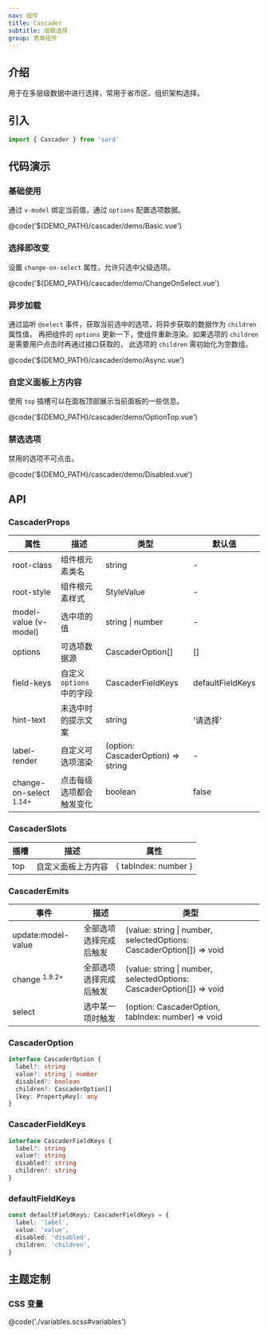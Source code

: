 ```yaml
---
nav: 组件
title: Cascader
subtitle: 级联选择
group: 表单组件
---
```


## 介绍

用于在多层级数据中进行选择，常用于省市区、组织架构选择。

## 引入

```ts
import { Cascader } from 'sard'
```

## 代码演示

### 基础使用

通过 `v-model` 绑定当前值，通过 `options` 配置选项数据。

@code('${DEMO_PATH}/cascader/demo/Basic.vue')

### 选择即改变

设置 `change-on-select` 属性，允许只选中父级选项。

@code('${DEMO_PATH}/cascader/demo/ChangeOnSelect.vue')

### 异步加载

通过监听 `@select` 事件，获取当前选中的选项，将异步获取的数据作为 `children` 属性值， 再把组件的 `options` 更新一下，使组件重新渲染。如果选项的 `children` 是需要用户点击时再通过接口获取的， 此选项的 `children` 需初始化为空数组。

@code('${DEMO_PATH}/cascader/demo/Async.vue')

### 自定义面板上方内容

使用 `top` 插槽可以在面板顶部展示当前面板的一些信息。

@code('${DEMO_PATH}/cascader/demo/OptionTop.vue')

### 禁选选项

禁用的选项不可点击。

@code('${DEMO_PATH}/cascader/demo/Disabled.vue')

## API

### CascaderProps

| 属性                              | 描述                      | 类型                               | 默认值           |
| --------------------------------- | ------------------------- | ---------------------------------- | ---------------- |
| root-class                        | 组件根元素类名            | string                             | -                |
| root-style                        | 组件根元素样式            | StyleValue                         | -                |
| model-value (v-model)             | 选中项的值                | string \| number                   | -                |
| options                           | 可选项数据源              | CascaderOption[]                   | []               |
| field-keys                        | 自定义 `options` 中的字段 | CascaderFieldKeys                  | defaultFieldKeys |
| hint-text                         | 未选中时的提示文案        | string                             | '请选择'         |
| label-render                      | 自定义可选项渲染          | (option: CascaderOption) => string | -                |
| change-on-select <sup>1.14+</sup> | 点击每级选项都会触发变化  | boolean                            | false            |

### CascaderSlots

| 插槽 | 描述               | 属性                 |
| ---- | ------------------ | -------------------- |
| top  | 自定义面板上方内容 | { tabIndex: number } |

### CascaderEmits

| 事件                     | 描述                   | 类型                                                                 |
| ------------------------ | ---------------------- | -------------------------------------------------------------------- |
| update:model-value       | 全部选项选择完成后触发 | (value: string \| number, selectedOptions: CascaderOption[]) => void |
| change <sup>1.9.2+</sup> | 全部选项选择完成后触发 | (value: string \| number, selectedOptions: CascaderOption[]) => void |
| select                   | 选中某一项时触发       | (option: CascaderOption, tabIndex: number) => void                   |

### CascaderOption

```ts
interface CascaderOption {
  label?: string
  value?: string | number
  disabled?: boolean
  children?: CascaderOption[]
  [key: PropertyKey]: any
}
```

### CascaderFieldKeys

```ts
interface CascaderFieldKeys {
  label?: string
  value?: string
  disabled?: string
  children?: string
}
```

### defaultFieldKeys

```ts
const defaultFieldKeys: CascaderFieldKeys = {
  label: 'label',
  value: 'value',
  disabled: 'disabled',
  children: 'children',
}
```

## 主题定制

### CSS 变量

@code('./variables.scss#variables')
